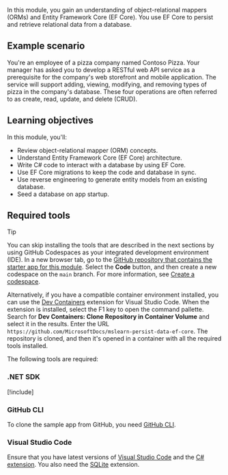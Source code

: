 In this module, you gain an understanding of object-relational mappers (ORMs) and Entity Framework Core (EF Core). You use EF Core to persist and retrieve relational data from a database.

## Example scenario

You're an employee of a pizza company named Contoso Pizza. Your manager has asked you to develop a RESTful web API service as a prerequisite for the company's web storefront and mobile application. The service will support adding, viewing, modifying, and removing types of pizza in the company's database. These four operations are often referred to as create, read, update, and delete (CRUD).

## Learning objectives

In this module, you'll:

- Review object-relational mapper (ORM) concepts.
- Understand Entity Framework Core (EF Core) architecture.
- Write C# code to interact with a database by using EF Core.
- Use EF Core migrations to keep the code and database in sync.
- Use reverse engineering to generate entity models from an existing database.
- Seed a database on app startup.

## Required tools

> [!TIP]
> You can skip installing the tools that are described in the next sections by using GitHub Codespaces as your integrated development environment (IDE). In a new browser tab, go to the [GitHub repository that contains the starter app for this module](https://github.com/MicrosoftDocs/mslearn-persist-data-ef-core). Select the **Code** button, and then create a new codespace on the `main` branch. For more information, see [Create a codespace](https://docs.github.com/github/developing-online-with-codespaces/creating-a-codespace).
>
> Alternatively, if you have a compatible container environment installed, you can use the [Dev Containers](https://marketplace.visualstudio.com/items?itemName=ms-vscode-remote.remote-containers) extension for Visual Studio Code. When the extension is installed, select the F1 key to open the command pallette. Search for **Dev Containers: Clone Repository in Container Volume** and select it in the results. Enter the URL `https://github.com/MicrosoftDocs/mslearn-persist-data-ef-core`. The repository is cloned, and then it's opened in a container with all the required tools installed.

The following tools are required:

### .NET SDK

[!include[](../../../includes/dotnet7-sdk-version.md)]

### GitHub CLI

To clone the sample app from GitHub, you need [GitHub CLI](https://cli.github.com/).

### Visual Studio Code

Ensure that you have latest versions of [Visual Studio Code](https://code.visualstudio.com/?azure-portal=true) and the [C# extension](https://marketplace.visualstudio.com/items?itemName=ms-dotnettools.csharp&azure-portal=true). You also need the [SQLite](https://marketplace.visualstudio.com/items?itemName=alexcvzz.vscode-sqlite&azure-portal=true) extension.
